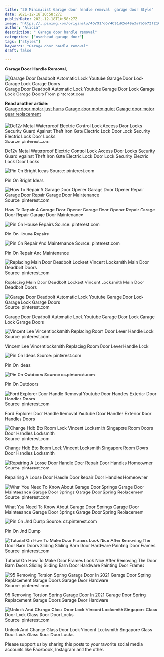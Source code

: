 ```yaml
---
title: "20 Minimalist Garage door handle removal  garage door Style"
date: 2021-12-18T10:58:27Z
publishDate: 2021-12-18T10:58:27Z
image: "https://i.pinimg.com/originals/46/91/d6/4691d65d49a3a7b0b72f210b0644a0d0.png"
author: "Alicia"
description: " Garage door handle removal"
categories: ["overhead garage door"]
tags: ["styles"]
keywords: "Garage door handle removal"
draft: false

---
```

<!-- Head tag Code -->
**Garage Door Handle Removal**, 

![Garage Door Deadbolt Automatic Lock Youtube Garage Door Lock Garage Lock Garage Doors](https://i.pinimg.com/600x315/ca/92/a3/ca92a340ca8631245246797319536224.jpg "Garage Door Deadbolt Automatic Lock Youtube Garage Door Lock Garage Lock Garage Doors")
Garage Door Deadbolt Automatic Lock Youtube Garage Door Lock Garage Lock Garage Doors From pinterest.com

**Read another article:**  
[Garage door motor just hums](/garage-door-motor-just-hums/)
[Garage door motor quiet](/garage-door-motor-quiet/)
[Garage door motor gear replacement](/garage-door-motor-gear-replacement/)




### 

 


![Dc12v Metal Waterproof Electric Control Lock Access Door Locks Security Guard Against Theft Iron Gate Electric Lock Door Lock Security Electric Lock Door Locks](https://i.pinimg.com/736x/ae/50/47/ae5047b296633d864594ebe0c9805bfe.jpg "Dc12v Metal Waterproof Electric Control Lock Access Door Locks Security Guard Against Theft Iron Gate Electric Lock Door Lock Security Electric Lock Door Locks")
Source: pinterest.com

Dc12v Metal Waterproof Electric Control Lock Access Door Locks Security Guard Against Theft Iron Gate Electric Lock Door Lock Security Electric Lock Door Locks  

![Pin On Bright Ideas](https://i.pinimg.com/564x/0c/58/6f/0c586f992ada5a716b84f5cd94aee02e--stripping-paint-removing-paint.jpg "Pin On Bright Ideas")
Source: pinterest.com

Pin On Bright Ideas  

![How To Repair A Garage Door Opener Garage Door Opener Repair Garage Door Repair Garage Door Maintenance](https://i.pinimg.com/originals/d5/79/43/d579434398462d5df4177bc420b91294.jpg "How To Repair A Garage Door Opener Garage Door Opener Repair Garage Door Repair Garage Door Maintenance")
Source: pinterest.com

How To Repair A Garage Door Opener Garage Door Opener Repair Garage Door Repair Garage Door Maintenance  

![Pin On House Repairs](https://i.pinimg.com/474x/f1/ff/46/f1ff46f80cdf6971a9effbac30bf0d9c--door-knob-lock-door-knobs.jpg "Pin On House Repairs")
Source: pinterest.com

Pin On House Repairs  

![Pin On Repair And Maintenance](https://i.ytimg.com/vi/A3Vzao_wRbw/maxresdefault.jpg "Pin On Repair And Maintenance")
Source: pinterest.com

Pin On Repair And Maintenance  

![Replacing Main Door Deadbolt Lockset Vincent Locksmith Main Door Deadbolt Doors](https://i.pinimg.com/originals/e0/41/13/e04113dc27280aa14dc2bdd2c10711fe.jpg "Replacing Main Door Deadbolt Lockset Vincent Locksmith Main Door Deadbolt Doors")
Source: pinterest.com

Replacing Main Door Deadbolt Lockset Vincent Locksmith Main Door Deadbolt Doors  

![Garage Door Deadbolt Automatic Lock Youtube Garage Door Lock Garage Lock Garage Doors](https://i.pinimg.com/600x315/ca/92/a3/ca92a340ca8631245246797319536224.jpg "Garage Door Deadbolt Automatic Lock Youtube Garage Door Lock Garage Lock Garage Doors")
Source: pinterest.com

Garage Door Deadbolt Automatic Lock Youtube Garage Door Lock Garage Lock Garage Doors  

![Vincent Lee Vincentlocksmith Replacing Room Door Lever Handle Lock](https://i.pinimg.com/originals/94/bf/9e/94bf9e8501b309ab158fdd731a643486.jpg "Vincent Lee Vincentlocksmith Replacing Room Door Lever Handle Lock")
Source: pinterest.com

Vincent Lee Vincentlocksmith Replacing Room Door Lever Handle Lock  

![Pin On Ideas](https://i.pinimg.com/474x/6b/ae/29/6bae29f2f09c0c94defe4e9745cf8324.jpg "Pin On Ideas")
Source: pinterest.com

Pin On Ideas  

![Pin On Outdoors](https://i.pinimg.com/originals/3a/c3/57/3ac357e7cae72c174cfd4e8c1a6b9abe.jpg "Pin On Outdoors")
Source: es.pinterest.com

Pin On Outdoors  

![Ford Explorer Door Handle Removal Youtube Door Handles Exterior Door Handles Doors](https://i.ytimg.com/vi/-tM1Mr9NpzM/maxresdefault.jpg "Ford Explorer Door Handle Removal Youtube Door Handles Exterior Door Handles Doors")
Source: pinterest.com

Ford Explorer Door Handle Removal Youtube Door Handles Exterior Door Handles Doors  

![Change Hdb Bto Room Lock Vincent Locksmith Singapore Room Doors Door Handles Locksmith](https://i.pinimg.com/736x/16/42/d0/1642d0e3b59455a29781e637444155f0.jpg "Change Hdb Bto Room Lock Vincent Locksmith Singapore Room Doors Door Handles Locksmith")
Source: pinterest.com

Change Hdb Bto Room Lock Vincent Locksmith Singapore Room Doors Door Handles Locksmith  

![Repairing A Loose Door Handle Door Repair Door Handles Homeowner](https://i.pinimg.com/736x/58/1f/ee/581fee04168366d4cc9a22287e12c532--do-it-yourself-projects-the-family-handyman.jpg "Repairing A Loose Door Handle Door Repair Door Handles Homeowner")
Source: pinterest.com

Repairing A Loose Door Handle Door Repair Door Handles Homeowner  

![What You Need To Know About Garage Door Springs Garage Door Maintenance Garage Door Springs Garage Door Spring Replacement](https://i.pinimg.com/originals/a2/40/5c/a2405c5ada161d5ce114b53a5137b23b.png "What You Need To Know About Garage Door Springs Garage Door Maintenance Garage Door Springs Garage Door Spring Replacement")
Source: pinterest.com

What You Need To Know About Garage Door Springs Garage Door Maintenance Garage Door Springs Garage Door Spring Replacement  

![Pin On Jnd Dump](https://i.pinimg.com/originals/4a/b7/7e/4ab77e2e531221dcc382c34c1bc451b8.jpg "Pin On Jnd Dump")
Source: cz.pinterest.com

Pin On Jnd Dump  

![Tutorial On How To Make Door Frames Look Nice After Removing The Door Barn Doors Sliding Sliding Barn Door Hardware Painting Door Frames](https://i.pinimg.com/originals/49/d3/d2/49d3d2748dfc4df289b851d5cf06e37d.jpg "Tutorial On How To Make Door Frames Look Nice After Removing The Door Barn Doors Sliding Sliding Barn Door Hardware Painting Door Frames")
Source: pinterest.com

Tutorial On How To Make Door Frames Look Nice After Removing The Door Barn Doors Sliding Sliding Barn Door Hardware Painting Door Frames  

![95 Removing Torsion Spring Garage Door In 2021 Garage Door Spring Replacement Garage Doors Garage Door Hardware](https://i.pinimg.com/736x/5e/d5/74/5ed5742666a0932810969918cc2bcf83.jpg "95 Removing Torsion Spring Garage Door In 2021 Garage Door Spring Replacement Garage Doors Garage Door Hardware")
Source: pinterest.com

95 Removing Torsion Spring Garage Door In 2021 Garage Door Spring Replacement Garage Doors Garage Door Hardware  

![Unlock And Change Glass Door Lock Vincent Locksmith Singapore Glass Door Lock Glass Door Door Locks](https://i.pinimg.com/originals/46/91/d6/4691d65d49a3a7b0b72f210b0644a0d0.png "Unlock And Change Glass Door Lock Vincent Locksmith Singapore Glass Door Lock Glass Door Door Locks")
Source: pinterest.com

Unlock And Change Glass Door Lock Vincent Locksmith Singapore Glass Door Lock Glass Door Door Locks  

Please support us by sharing this posts to your favorite social media accounts like Facebook, Instagram and the other.

